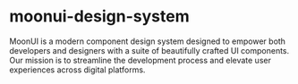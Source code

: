 # moonui-design-system
MoonUI is a modern component design system designed to empower both developers and designers with a suite of beautifully crafted UI components. Our mission is to streamline the development process and elevate user experiences across digital platforms. 
